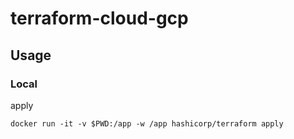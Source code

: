 # terraform-cloud-gcp
## Usage
### Local

apply

```
docker run -it -v $PWD:/app -w /app hashicorp/terraform apply
```